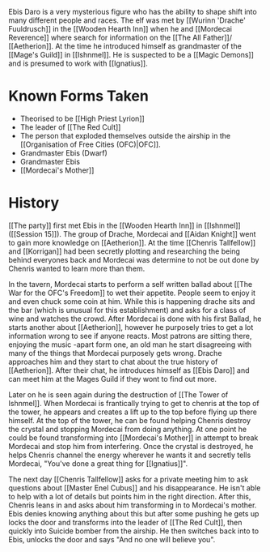 Ebis Daro is a very mysterious figure who has the ability to shape shift into many different people and races. The elf was met by [[Wurinn 'Drache' Fuuldrusch]] in the [[Wooden Hearth Inn]] when he and [[Mordecai Reverence]] where search for information on the [[The All Father]]/ [[Aetherion]]. At the time he introduced himself as grandmaster of the [[Mage's Guild]] in [[Ishnmel]]. He is suspected to be a [[Magic Demons]] and is presumed to work with [[Ignatius]].

# Known Forms Taken
- Theorised to be [[High Priest Lyrion]]
- The leader of [[The Red Cult]]
- The person that exploded themselves outside the airship in the [[Organisation of Free Cities (OFC)|OFC]].
- Grandmaster Ebis (Dwarf)
- Grandmaster Ebis 
- [[Mordecai's Mother]]

# History 
[[The party]] first met Ebis in the [[Wooden Hearth Inn]] in [[Ishnmel]] ([[Session 15]]). The group of Drache, Mordecai and [[Aidan Knight]] went to gain more knowledge on [[Aetherion]]. At the time [[Chenris Tallfellow]] and [[Korrigan]] had been secretly plotting and researching the being behind everyones back and Mordecai was determine to not be out done by Chenris wanted to learn more than them. 

In the tavern, Mordecai starts to perform a self written ballad about [[The War for the OFC's Freedom]] to wet their appetite. People seem to enjoy it and even chuck some coin at him. While this is happening drache sits and the bar (which is unusual for this establishment) and asks for a class of wine and watches the crowd. After Mordecai is done with his first Ballad, he starts another about [[Aetherion]], however he purposely tries to get a lot information wrong to see if anyone reacts. Most patrons are sitting there, enjoying the music -apart form one, an old man he start disagreeing with many of the things that Mordecai purposely gets wrong. Drache approaches him and they start to chat about the true history of [[Aetherion]]. After their chat, he introduces himself as [[Ebis Daro]] and can meet him at the Mages Guild if they wont to find out more. 

Later on he is seen again during the destruction of [[The Tower of Ishnmel]]. When Mordecai is frantically trying to get to chenris at the top of the tower, he appears and creates a lift up to the top before flying up there himself. At the top of the tower, he can be found helping Chenris destroy the crystal and stopping Mordecai from doing anything. At one point he could be found transforming into [[Mordecai's Mother]] in attempt to break Mordecai and stop him from interfering. Once the crystal is destroyed, he helps Chenris channel the energy wherever he wants it and secretly tells Mordecai, "You've done a great thing for [[Ignatius]]". 

The next day [[Chenris Tallfellow]] asks for a private meeting him to ask questions about [[Master Enel Cubus]] and his disappearance. He isn't able to help with a lot of details but points him in the right direction. After this, Chenris leans in and asks about him transforming in to Mordecai's mother. Ebis denies knowing anything about this but after some pushing he gets up locks the door and transforms into the leader of [[The Red Cult]], then quickly into Suicide bomber from the airship. He then switches back into to Ebis, unlocks the door and says "And no one will believe you".